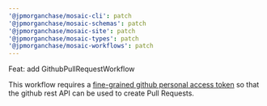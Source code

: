 ```yaml
---
'@jpmorganchase/mosaic-cli': patch
'@jpmorganchase/mosaic-schemas': patch
'@jpmorganchase/mosaic-site': patch
'@jpmorganchase/mosaic-types': patch
'@jpmorganchase/mosaic-workflows': patch
---
```


Feat: add GithubPullRequestWorkflow

This workflow requires a [fine-grained github personal access token](https://docs.github.com/en/authentication/keeping-your-account-and-data-secure/managing-your-personal-access-tokens) so that the github rest API can be used to create Pull Requests.
